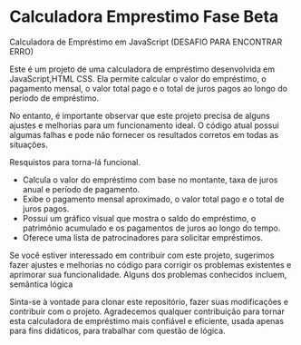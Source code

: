 # Calculadora Emprestimo Fase Beta

Calculadora de Empréstimo em JavaScript (DESAFIO PARA ENCONTRAR ERRO)

Este é um projeto de uma calculadora de empréstimo desenvolvida em JavaScript,HTML CSS. Ela permite calcular o valor do empréstimo, o pagamento mensal, o valor total pago e o total de juros pagos ao longo do período de empréstimo.

No entanto, é importante observar que este projeto precisa de alguns ajustes e melhorias para um funcionamento ideal. O código atual possui algumas falhas e pode não fornecer os resultados corretos em todas as situações.

Resquistos para torna-lá funcional.
- Calcula o valor do empréstimo com base no montante, taxa de juros anual e período de pagamento. 
- Exibe o pagamento mensal aproximado, o valor total pago e o total de juros pagos.
- Possui um gráfico visual que mostra o saldo do empréstimo, o patrimônio acumulado e os pagamentos de juros ao longo do tempo.
- Oferece uma lista de patrocinadores para solicitar empréstimos.

Se você estiver interessado em contribuir com este projeto, sugerimos fazer ajustes e melhorias no código para corrigir os problemas existentes e aprimorar sua funcionalidade. Alguns dos problemas conhecidos incluem, semântica lógica

Sinta-se à vontade para clonar este repositório, fazer suas modificações e contribuir com o projeto. Agradecemos qualquer contribuição para tornar esta calculadora de empréstimo mais confiável e eficiente, usada apenas para fins didáticos, para trabalhar com questão de lógica.
